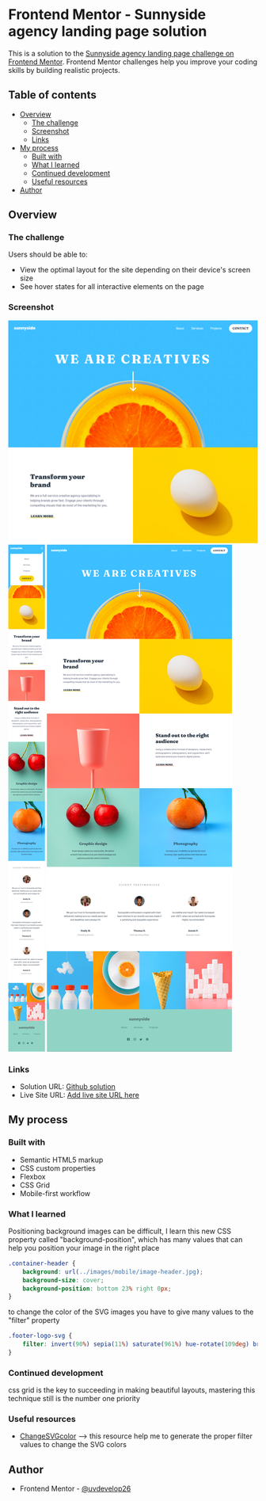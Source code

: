 # Frontend Mentor - Sunnyside agency landing page solution

This is a solution to the [Sunnyside agency landing page challenge on Frontend Mentor](https://www.frontendmentor.io/challenges/sunnyside-agency-landing-page-7yVs3B6ef). Frontend Mentor challenges help you improve your coding skills by building realistic projects.

## Table of contents

- [Overview](#overview)
  - [The challenge](#the-challenge)
  - [Screenshot](#screenshot)
  - [Links](#links)
- [My process](#my-process)
  - [Built with](#built-with)
  - [What I learned](#what-i-learned)
  - [Continued development](#continued-development)
  - [Useful resources](#useful-resources)
- [Author](#author)


## Overview

### The challenge

Users should be able to:

- View the optimal layout for the site depending on their device's screen size
- See hover states for all interactive elements on the page

### Screenshot

![destork-preview](./images/screenshots/recorted-screen-shot.png)
![mobile-design](./images/screenshots/mobile-screen-shot.png)
![desktop-design](./images/screenshots/desktop-screen-shot.png)



### Links

- Solution URL: [Github solution](https://github.com/uvdevelop26/sunnyside-agency-landing-page)
- Live Site URL: [Add live site URL here](https://your-live-site-url.com)

## My process

### Built with

- Semantic HTML5 markup
- CSS custom properties
- Flexbox
- CSS Grid
- Mobile-first workflow


### What I learned

Positioning background images can be difficult, I learn this new CSS property called "background-position", which has many values that can help you position  your image in the right place

```css
.container-header {
    background: url(../images/mobile/image-header.jpg);
    background-size: cover;
    background-position: bottom 23% right 0px;
}

```

to change the color of the SVG images you have to give many values to the "filter" property

```css
.footer-logo-svg {
    filter: invert(90%) sepia(11%) saturate(961%) hue-rotate(109deg) brightness(92%) contrast(81%);
}

```


### Continued development

css grid is the key to succeeding in making beautiful layouts, mastering this technique still is the number one priority

### Useful resources

- [ChangeSVGcolor](https://codepen.io/sosuke/pen/Pjoqqp) --> this resource help me to generate the proper filter values to change the SVG colors


## Author

- Frontend Mentor - [@uvdevelop26](https://www.frontendmentor.io/profile/uvdevelop26)


